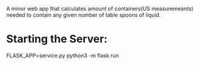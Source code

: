 A minor web app that calculates amount of containers(US measuremeants) needed to contain any given number of table spoons of liquid. 

# Starting the Server:



FLASK_APP=service.py python3 -m flask run
